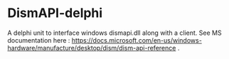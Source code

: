 # DismAPI-delphi
A delphi unit to interface windows dismapi.dll along with a client.
See MS documentation here : https://docs.microsoft.com/en-us/windows-hardware/manufacture/desktop/dism/dism-api-reference .
